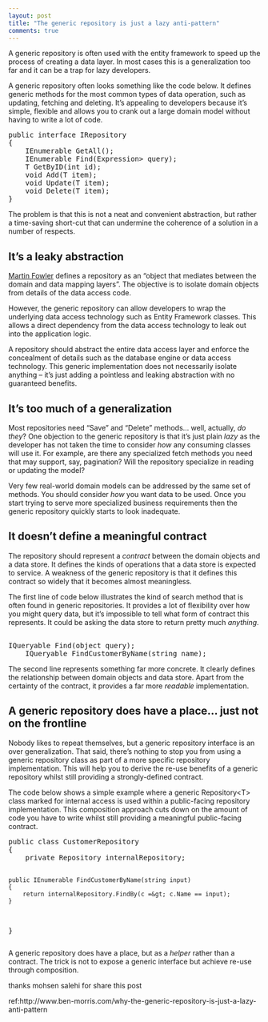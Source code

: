 ```yaml
---
layout: post
title: "The generic repository is just a lazy anti-pattern"
comments: true
---
```

<p class="intro">A generic repository is often used with the entity framework to speed up the process of creating a data layer. In most cases this is a generalization too far and it can be a trap for lazy developers.</p>
<p>A generic repository often looks something like the code below. It defines generic methods for the most common types of data operation, such as updating, fetching and deleting. It&rsquo;s appealing to developers because it&rsquo;s simple, flexible and allows you to crank out a large domain model without having to write a lot of code.</p>
<div class="code_container">
<div class="code_area">
<pre class="java">public interface IRepository
{
    IEnumerable GetAll();
    IEnumerable Find(Expression&gt; query);
    T GetByID(int id);
    void Add(T item);
    void Update(T item);
    void Delete(T item);
}</pre>
</div>
</div>
<p>The problem is that this is not a neat and convenient abstraction, but rather a time-saving short-cut that can undermine the coherence of a solution in a number of respects.</p>
<h2>It&rsquo;s a leaky abstraction</h2>
<p><a href="http://martinfowler.com/eaaCatalog/repository.html" target="_blank">Martin Fowler</a> defines a repository as an &ldquo;object that mediates between the domain and data mapping layers&rdquo;. The objective is to isolate domain objects from details of the data access code.</p>
<p>However, the generic repository can allow developers to wrap the underlying data access technology such as Entity Framework classes. This allows a direct dependency from the data access technology to leak out into the application logic.</p>
<p>A repository should abstract the entire data access layer and enforce the concealment of details such as the database engine or data access technology. This generic implementation&nbsp;does not necessarily isolate anything &ndash; it&rsquo;s just adding a pointless and leaking abstraction with no guaranteed benefits.</p>
<h2>It&rsquo;s too much of a generalization</h2>
<p>Most repositories need &ldquo;Save&rdquo; and &ldquo;Delete&rdquo; methods&hellip; well, actually, <em>do they</em>? One objection to the generic repository is that it&rsquo;s just plain <em>lazy</em> as the developer has not taken the time to consider <em>how</em> any consuming classes will use it. For example, are there any specialized fetch methods you need that may support, say, pagination? Will the repository specialize in reading or updating the model?</p>
<p>Very few real-world domain models can be addressed by the same set of methods. You should consider <em>how</em> you want data to be used. Once you start trying to serve more specialized business requirements then the generic repository quickly starts to look inadequate.</p>
<h2>It doesn&rsquo;t define a meaningful contract</h2>
<p>The repository should represent a <em>contract</em> between the domain objects and a data store. It defines the kinds of operations that a data store is expected to service. A weakness of the generic repository is that it defines this contract so widely that it becomes almost meaningless.</p>
<p>The first line of code below illustrates the kind of search method that is often found in generic repositories. It provides a lot of flexibility over how you might query data, but it&rsquo;s impossible to tell what form of contract this represents. It could be asking the data store to return pretty much <em>anything</em>.</p>
<div class="code_area">
<pre class="csharp">    
IQueryable Find(object query);
    IQueryable FindCustomerByName(string name);
</pre>
</div>
<p>The second line represents something far more concrete. It clearly defines the relationship between domain objects and data store. Apart from the certainty of the contract, it provides a far more <em>readable</em> implementation.</p>
<h2>A generic repository does have a place&hellip; just not on the frontline</h2>
<p>Nobody likes to repeat themselves, but a generic repository interface is an over generalization. That said, there&rsquo;s nothing to stop you from using a generic repository class as part of a more specific repository implementation. This will help you to derive the re-use benefits of a generic repository whilst still providing a strongly-defined contract.</p>
<p>The code below shows a simple example where a generic <span class="code">Repository&lt;T&gt;</span> class marked for internal access is used within a public-facing repository implementation. This composition approach cuts down on the amount of code you have to write whilst still providing a meaningful public-facing contract.</p>
<div class="code_container">
<div class="code_area">
<pre class="csharp">public class CustomerRepository
{
    private Repository internalRepository;

    public IEnumerable FindCustomerByName(string input)
    {
        return internalRepository.FindBy(c =&gt; c.Name == input);
    }
}</pre>
</div>
</div>
<p>A generic repository does have a place, but as a <em>helper</em> rather than a contract. The trick is not to expose a generic interface but achieve re-use through composition.</p>
<p>thanks mohsen salehi for share this post</p>
<p>ref:http://www.ben-morris.com/why-the-generic-repository-is-just-a-lazy-anti-pattern</p>

